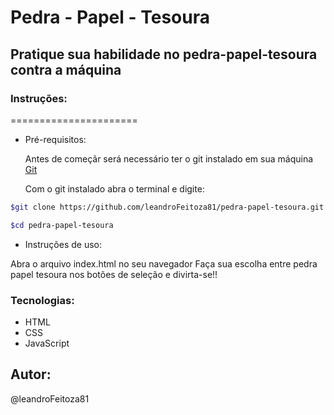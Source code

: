 # Pedra - Papel - Tesoura

## Pratique sua habilidade no pedra-papel-tesoura contra a máquina

### Instruções:

======================

- Pré-requisitos:

  Antes de começãr será necessário ter o git instalado em sua máquina
  [Git](https://git-scm.com)

  Com o git instalado abra o terminal e digite:

```bash
$git clone https://github.com/leandroFeitoza81/pedra-papel-tesoura.git
```

```bash
$cd pedra-papel-tesoura
```

- Instruções de uso:

Abra o arquivo index.html no seu navegador
Faça sua escolha entre pedra papel tesoura nos botões de seleção e divirta-se!!

### Tecnologias:

- HTML
- CSS
- JavaScript

## Autor:

@leandroFeitoza81
